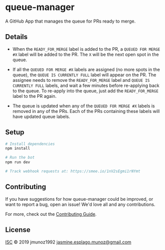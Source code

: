 # queue-manager

A GitHub App that manages the queue for PRs ready to merge.

## Details
- When the `READY_FOR_MERGE` label is added to the PR, a `QUEUED FOR MERGE #X` label will be added to the PR. The `X`  will be the next open spot in the queue.

- If all the `QUEUED FOR MERGE #X` labels are assigned (no more spots in the queue), the `QUEUE IS CURRENTLY FULL` label will appear on the PR. The assignee needs to remove the `READY_FOR_MERGE` label and `QUEUE IS CURRENTLY FULL` labels, and wait a few minutes before re-applying back to the queue. To re-apply into the queue, just add the `READY_FOR_MERGE` label to the PR again.

- The queue is updated when any of the `QUEUED FOR MERGE #X` labels is removed in any of the PRs. Each of the PRs containing these labels will have updated queue labels.


## Setup

```sh
# Install dependencies
npm install

# Run the bot
npm run dev

# Track webhook requests at: https://smee.io/1nV2sEgmi1rNYmt
```

## Contributing

If you have suggestions for how queue-manager could be improved, or want to report a bug, open an issue! We'd love all and any contributions.

For more, check out the [Contributing Guide](CONTRIBUTING.md).

## License

[ISC](LICENSE) © 2019 jmunoz1992 <jasmine.esplago.munoz@gmail.com>
